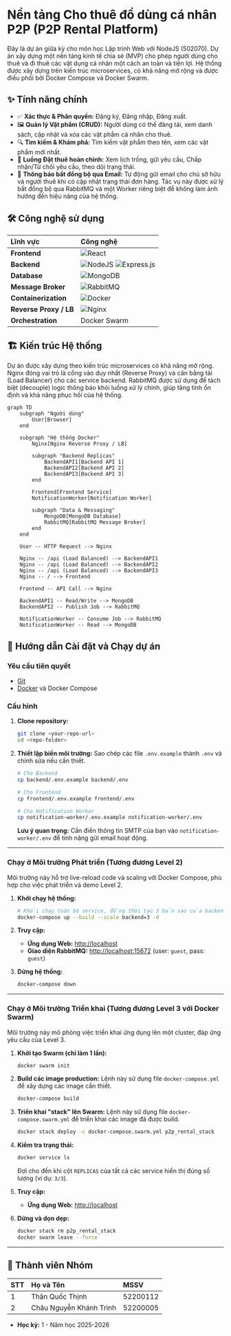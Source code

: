 # Nền tảng Cho thuê đồ dùng cá nhân P2P (P2P Rental Platform)

Đây là dự án giữa kỳ cho môn học Lập trình Web với NodeJS (502070). Dự án xây dựng một nền tảng kinh tế chia sẻ (MVP) cho phép người dùng cho thuê và đi thuê các vật dụng cá nhân một cách an toàn và tiện lợi. Hệ thống được xây dựng trên kiến trúc microservices, có khả năng mở rộng và được điều phối bởi Docker Compose và Docker Swarm.

## ✨ Tính năng chính

- ✅ **Xác thực & Phân quyền:** Đăng ký, Đăng nhập, Đăng xuất.
- 🖼️ **Quản lý Vật phẩm (CRUD):** Người dùng có thể đăng tải, xem danh sách, cập nhật và xóa các vật phẩm cá nhân cho thuê.
- 🔍 **Tìm kiếm & Khám phá:** Tìm kiếm vật phẩm theo tên, xem các vật phẩm mới nhất.
- 📅 **Luồng Đặt thuê hoàn chỉnh:** Xem lịch trống, gửi yêu cầu, Chấp nhận/Từ chối yêu cầu, theo dõi trạng thái.
-  📧 **Thông báo bất đồng bộ qua Email:** Tự động gửi email cho chủ sở hữu và người thuê khi có cập nhật trạng thái đơn hàng. Tác vụ này được xử lý bất đồng bộ qua RabbitMQ và một Worker riêng biệt để không làm ảnh hưởng đến hiệu năng của hệ thống.

## 🛠️ Công nghệ sử dụng

| Lĩnh vực | Công nghệ |
| :--- | :--- |
| **Frontend** | ![React](https://img.shields.io/badge/react-%2320232a.svg?style=for-the-badge&logo=react&logoColor=%2361DAFB) |
| **Backend** | ![NodeJS](https://img.shields.io/badge/node.js-6DA55F?style=for-the-badge&logo=node.js&logoColor=white) ![Express.js](https://img.shields.io/badge/express.js-%23404d59.svg?style=for-the-badge&logo=express&logoColor=%2361DAFB) |
| **Database** | ![MongoDB](https://img.shields.io/badge/MongoDB-%234ea94b.svg?style=for-the-badge&logo=mongodb&logoColor=white) |
| **Message Broker** | ![RabbitMQ](https://img.shields.io/badge/Rabbitmq-FF6600?style=for-the-badge&logo=rabbitmq&logoColor=white) |
| **Containerization** | ![Docker](https://img.shields.io/badge/docker-%230db7ed.svg?style=for-the-badge&logo=docker&logoColor=white) |
| **Reverse Proxy / LB**| ![Nginx](https://img.shields.io/badge/nginx-%23009639.svg?style=for-the-badge&logo=nginx&logoColor=white) |
| **Orchestration** | Docker Swarm |

## 🏗️ Kiến trúc Hệ thống

Dự án được xây dựng theo kiến trúc microservices có khả năng mở rộng. Nginx đóng vai trò là cổng vào duy nhất (Reverse Proxy) và cân bằng tải (Load Balancer) cho các service backend. RabbitMQ được sử dụng để tách biệt (decouple) logic thông báo khỏi luồng xử lý chính, giúp tăng tính ổn định và khả năng phục hồi của hệ thống.

```mermaid
graph TD
    subgraph "Người dùng"
        User[Browser]
    end

    subgraph "Hệ thống Docker"
        Nginx[Nginx Reverse Proxy / LB]
        
        subgraph "Backend Replicas"
            BackendAPI1[Backend API 1]
            BackendAPI2[Backend API 2]
            BackendAPI3[Backend API 3]
        end

        Frontend[Frontend Service]
        NotificationWorker[Notification Worker]
        
        subgraph "Data & Messaging"
            MongoDB[MongoDB Database]
            RabbitMQ[RabbitMQ Message Broker]
        end
    end

    User -- HTTP Request --> Nginx
    
    Nginx -- /api (Load Balanced) --> BackendAPI1
    Nginx -- /api (Load Balanced) --> BackendAPI2
    Nginx -- /api (Load Balanced) --> BackendAPI3
    Nginx -- / --> Frontend

    Frontend -- API Call --> Nginx

    BackendAPI1 -- Read/Write --> MongoDB
    BackendAPI2 -- Publish Job --> RabbitMQ
    
    NotificationWorker -- Consume Job --> RabbitMQ
    NotificationWorker -- Read --> MongoDB
```

## 🚀 Hướng dẫn Cài đặt và Chạy dự án

### Yêu cầu tiên quyết
- [Git](https://git-scm.com/)
- [Docker](https://www.docker.com/products/docker-desktop/) và Docker Compose

### Cấu hình
1.  **Clone repository:**
    ```bash
    git clone <your-repo-url>
    cd <repo-folder>
    ```

2.  **Thiết lập biến môi trường:**
    Sao chép các file `.env.example` thành `.env` và chỉnh sửa nếu cần thiết.
    ```bash
    # Cho Backend
    cp backend/.env.example backend/.env

    # Cho Frontend
    cp frontend/.env.example frontend/.env

    # Cho Notification Worker
    cp notification-worker/.env.example notification-worker/.env
    ```
    **Lưu ý quan trọng:** Cần điền thông tin SMTP của bạn vào `notification-worker/.env` để tính năng gửi email hoạt động.

---

### Chạy ở Môi trường Phát triển (Tương đương Level 2)

Môi trường này hỗ trợ live-reload code và scaling với Docker Compose, phù hợp cho việc phát triển và demo Level 2.

1.  **Khởi chạy hệ thống:**
    ```bash
    # Khởi chạy toàn bộ service, đồng thời tạo 3 bản sao của backend
    docker-compose up --build --scale backend=3 -d
    ```

2.  **Truy cập:**
    -   **Ứng dụng Web:** [http://localhost](http://localhost)
    -   **Giao diện RabbitMQ:** [http://localhost:15672](http://localhost:15672) (user: `guest`, pass: `guest`)

3.  **Dừng hệ thống:**
    ```bash
    docker-compose down
    ```

---

### Chạy ở Môi trường Triển khai (Tương đương Level 3 với Docker Swarm)

Môi trường này mô phỏng việc triển khai ứng dụng lên một cluster, đáp ứng yêu cầu của Level 3.

1.  **Khởi tạo Swarm (chỉ làm 1 lần):**
    ```bash
    docker swarm init
    ```

2.  **Build các image production:**
    Lệnh này sử dụng file `docker-compose.yml` để xây dựng các image cần thiết.
    ```bash
    docker-compose build
    ```

3.  **Triển khai "stack" lên Swarm:**
    Lệnh này sử dụng file `docker-compose.swarm.yml` để triển khai các image đã được build.
    ```bash
    docker stack deploy -c docker-compose.swarm.yml p2p_rental_stack
    ```

4.  **Kiểm tra trạng thái:**
    ```bash
    docker service ls
    ```
    Đợi cho đến khi cột `REPLICAS` của tất cả các service hiển thị đúng số lượng (ví dụ: `3/3`).

5.  **Truy cập:**
    -   **Ứng dụng Web:** [http://localhost](http://localhost)

6.  **Dừng và dọn dẹp:**
    ```bash
    docker stack rm p2p_rental_stack
    docker swarm leave --force
    ```

---

## 👥 Thành viên Nhóm

| STT | Họ và Tên               | MSSV     |
|:----|:------------------------|:---------|
| 1   | Thân Quốc Thịnh          | 52200112 |
| 2   | Châu Nguyễn Khánh Trình | 52200005 |

- **Học kỳ:** 1 - Năm học 2025-2026
